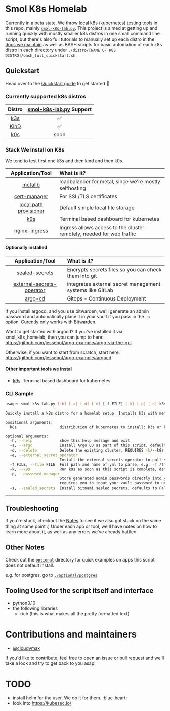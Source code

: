 # Smol K8s Homelab

Currently in a beta state. We throw local k8s (kubernetes) testing tools in this repo, mainly [`smol-k8s-lab.py`](./smol-k8s-lab.py). This project is aimed at getting up and running quickly with mostly smaller k8s distros in one small command line script, but there's also full tutorials to manually set up each distro in the [docs we maintain](https://jessebot.github.io/smol_k8s_homelab/distros) as well as BASH scripts for basic automation of each k8s distro in each directory under `./distro/[NAME OF K8S DISTRO]/bash_full_quickstart.sh`.


## Quickstart
Head over to the [Quickstart guide](https://jessebot.github.io/smol_k8s_homelab/quickstart) to get started :blue_heart:

### Currently supported k8s distros

|            Distro                | [smol-k8s-lab.py](./smol-k8s-lab.py) Support|
|:--------------------------------:|:-------------------------------------------:|
|[k3s](https://k3s.io/)            |                     ✅                      | 
|[KinD](https://kind.sigs.k8s.io/) |                     ✅                      | 
|[k0s](https://k0sproject.io/)     |                    soon                     |


### Stack We Install on K8s

We tend to test first one k3s and then kind and then k0s.

|            Application/Tool                   |                       What is it?                      |
|:---------------------------------------------:|:-------------------------------------------------------|
| [metallb](https://github.io/metallb/metallb)  | loadbalancer for metal, since we're mostly selfhosting |
| [cert-manager](https://cert-manager.io/docs/) | For SSL/TLS certificates                               |
| [local path provisioner]()                    | Default simple local file storage                      |
| [k9s](https://k9scli.io/topics/install/)      | Terminal based dashboard for kubernetes                |
| [nginx-ingress](https://github.io/kubernetes/ingress-nginx) | Ingress allows access to the cluster remotely, needed for web traffic |


#### Optionally installed

|                      Application/Tool                            |                         What is it?                      |
|:----------------------------------------------------------------:|:---------------------------------------------------------| 
| [sealed-secrets](https://github.com/bitnami-labs/sealed-secrets) | Encrypts secrets files so you can check them into git    |
| [external-secrets-operator](https://external-secrets.io/v0.5.9/) | integrates external secret management systems like GitLab|
| [argo-cd](https://github.io/argoproj/argo-helm)                  | Gitops - Continuous Deployment                           |

If you install argocd, and you use bitwarden, we'll generate an admin password and automatically place it in your vault if you pass in the `-p` option. Curently only works with Bitwarden.

Want to get started with argocd? If you've installed it via smol_k8s_homelab, then you can jump to here:
https://github.com/jessebot/argo-example#argo-via-the-gui

Otherwise, if you want to start from scratch, start here:
https://github.com/jessebot/argo-example#argocd


#### Other important tools we instal

- [k9s](https://k9scli.io/topics/install/): Terminal based dashboard for kubernetes


### CLI Sample

```bash
usage: smol-k8s-lab.py [-h] [-a] [-d] [-e] [-f FILE] [-k] [-p] [-s] k8s

Quickly install a k8s distro for a homelab setup. Installs k3s with metallb, nginx-ingess-controller, cert-manager, and argocd

positional arguments:
  k8s                   distribution of kubernetes to install: k3s or kind. k0s coming soon

optional arguments:
  -h, --help            show this help message and exit
  -a, --argo            Install Argo CD as part of this script, defaults to False
  -d, --delete          Delete the existing cluster, REQUIRES -k/--k8s [k3s|kind]
  -e, --external_secret_operator
                        Install the external secrets operator to pull secrets from somewhere else, so far only supporting gitlab
  -f FILE, --file FILE  Full path and name of yml to parse, e.g. -f /tmp/config.yml
  -k, --k9s             Run k9s as soon as this script is complete, defaults to False
  -p, --password_manager
                        Store generated admin passwords directly into your password manager. Right now, this defaults to Bitwarden and
                        requires you to input your vault password to unlock the vault temporarily.
  -s, --sealed_secrets  Install bitnami sealed secrets, defaults to False
```

---

## Troubleshooting
If you're stuck, checkout the [Notes](https://jessebot.github.io/smol_k8s_homelab/notes) to see if we also got stuck on the same thing at some point :) Under each app or tool, we'll have notes on how to learn more about it, as well as any errors we've already battled.


## Other Notes
Check out the [`optional`](optional) directory for quick examples on apps this script does not default install.

e.g. for postgres, go to [`./optional/postgres`](./optional/postgres)


## Tooling Used for the script itself and interface
- python3.10
- the following libraries
  - rich (this is what makes all the pretty formatted text)


# Contributions and maintainers
- [@cloudymax](https://github.com/cloudymax)

If you'd like to contribute, feel free to open an issue or pull request and we'll take a look and try to get back to you asap!

# TODO
- install helm for the user. We do it for them. :blue-heart:
- look into https://kubesec.io/

